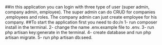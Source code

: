 ##in this application you can login with three type of user (super admin, company admin, employee).
The super admin can do CRUD for companies ,employees and roles. The company admin can just create employee for his company.
##To start the application first you need to do:/n
1- run composer install in the terminal.
2- change the name .env.example file to .env.
3- run php artisan key:generate in the terminal.
4- create database and run php artisan migrate.
5- run php artisan db:seed.
